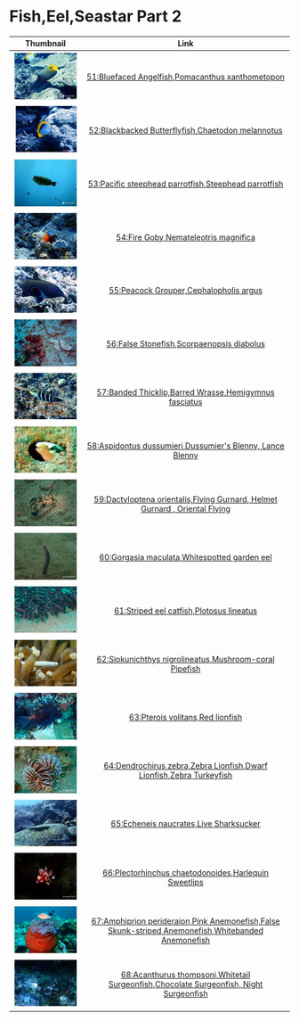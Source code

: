 # Fish,Eel,Seastar Part 2

| Thumbnail | Link |
| :---: | :---: |
| ![](../../.gitbook/assets/small-bluefaced-angelfish.jpg)  | [51:Bluefaced Angelfish,Pomacanthus xanthometopon](51-bluefaced-angelfish-pomacanthus-xanthometopon.md) |
| ![](../../.gitbook/assets/small-blackbacked-butterflyfish.jpg)  | [52:Blackbacked Butterflyfish,Chaetodon melannotus](52-blackbacked-butterflyfish-chaetodon-melannotus.md) |
| ![](../../.gitbook/assets/small-steephead-parrotfish.jpg)  | [53:Pacific steephead parrotfish,Steephead parrotfish](53-pacific-steephead-parrotfish-steephead-parrotfish.md) |
| ![](../../.gitbook/assets/small-fire-goby.jpg)  | [54:Fire Goby,Nemateleotris magnifica](54-fire-goby-nemateleotris-magnifica.md) |
| ![](../../.gitbook/assets/small-peacock-grouper.jpg)  | [55:Peacock Grouper,Cephalopholis argus](55-peacock-grouper-cephalopholis-argus.md) |
| ![](../../.gitbook/assets/small-false-stonefish.jpg)  | [56:False Stonefish,Scorpaenopsis diabolus](56-false-stonefish-scorpaenopsis-diabolus.md) |
| ![](../../.gitbook/assets/small-banded-thicklip.jpg)  | [57:Banded Thicklip,Barred Wrasse,Hemigymnus fasciatus](3-unknow.md) |
| ![](../../.gitbook/assets/small-aspidontus-dussumieri.jpg)  | [58:Aspidontus dussumieri,Dussumier's Blenny, Lance Blenny](58-aspidontus-dussumieri-dussumiers-blenny-lance-blenny.md) |
|  ![](../../.gitbook/assets/small-dactyloptena-orientalis.jpg)  | [59:Dactyloptena orientalis,Flying Gurnard, Helmet Gurnard , Oriental Flying](59-dactyloptena-orientalis-flying-gurnard-helmet-gurnard-oriental-flying.md) |
| ![](../../.gitbook/assets/small-gorgasia-maculata.jpg)  | [60:Gorgasia maculata,Whitespotted garden eel](60-gorgasia-maculata-whitespotted-garden-eel.md) |
| ![](../../.gitbook/assets/small-striped-eel-catfish.jpg)  | [61:Striped eel catfish,Plotosus lineatus](61-striped-eel-catfish-plotosus-lineatus.md) |
| ![](../../.gitbook/assets/small-siokunichthys-nigrolineatus.jpg)  | [62:Siokunichthys nigrolineatus,Mushroom-coral Pipefish](62-siokunichthys-nigrolineatus-mushroom-coral-pipefish.md) |
| ![](../../.gitbook/assets/small-pterois-volitans.jpg)  | [63:Pterois volitans,Red lionfish](63-pterois-volitans-red-lionfish.md) |
| ![](../../.gitbook/assets/small-dendrochirus-zebra.jpg)  | [64:Dendrochirus zebra,Zebra Lionfish,Dwarf Lionfish,Zebra Turkeyfish](64-dendrochirus-zebra-zebra-lionfish-dwarf-lionfish-zebra-turkeyfish.md) |
| ![](../../.gitbook/assets/echeneis-naucrates%20%281%29.jpg)  | [65:Echeneis naucrates,Live Sharksucker](65-echeneis-naucrates-live-sharksucker.md) |
| ![](../../.gitbook/assets/small-plectorhinchus-chaetodonoides.jpg)  | [66:Plectorhinchus chaetodonoides,Harlequin Sweetlips](66-plectorhinchus-chaetodonoides-harlequin-sweetlips.md) |
| ![](../../.gitbook/assets/small-amphiprion-perideraion.jpg)  | [67:Amphiprion perideraion,Pink Anemonefish,False Skunk-striped Anemonefish,Whitebanded Anemonefish](67-amphiprion-perideraion-pink-anemonefish-false-skunk-striped-anemonefish-whitebanded-anemonefish.md) |
| ![](../../.gitbook/assets/small-acanthurus-thompsoni.jpg)  | [68:Acanthurus thompsoni,Whitetail Surgeonfish,Chocolate Surgeonfish, Night Surgeonfish](68-acanthurus-thompsoni-whitetail-surgeonfish-chocolate-surgeonfish-night-surgeonfish.md) |

